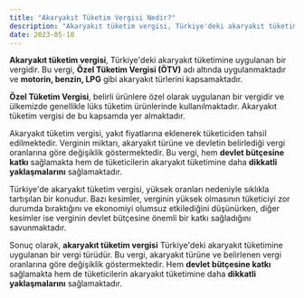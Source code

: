 ```yaml
---
title: "Akaryakıt Tüketim Vergisi Nedir?"
description: "Akaryakıt tüketim vergisi, Türkiye'deki akaryakıt tüketimine uygulanan bir vergidir."
date: 2023-05-10
---
```


**Akaryakıt tüketim vergisi**, Türkiye'deki akaryakıt tüketimine uygulanan bir vergidir. Bu vergi, **Özel Tüketim
Vergisi (ÖTV)** adı altında uygulanmaktadır ve **motorin, benzin, LPG** gibi akaryakıt türlerini kapsamaktadır.

**Özel Tüketim Vergisi**, belirli ürünlere özel olarak uygulanan bir vergidir ve ülkemizde genellikle lüks tüketim
ürünlerinde kullanılmaktadır. Akaryakıt tüketim vergisi de bu kapsamda yer almaktadır.

Akaryakıt tüketim vergisi, yakıt fiyatlarına eklenerek tüketiciden tahsil edilmektedir. Verginin miktarı, akaryakıt
türüne ve devletin belirlediği vergi oranlarına göre değişiklik göstermektedir. Bu vergi, hem **devlet bütçesine katkı**
sağlamakta hem de tüketicilerin akaryakıt tüketimine daha **dikkatli yaklaşmalarını** sağlamaktadır.

Türkiye'de akaryakıt tüketim vergisi, yüksek oranları nedeniyle sıklıkla tartışılan bir konudur. Bazı kesimler, verginin
yüksek olmasının tüketiciyi zor durumda bıraktığını ve ekonomiyi olumsuz etkilediğini düşünürken, diğer kesimler ise
verginin devlet bütçesine önemli bir katkı sağladığını savunmaktadır.

Sonuç olarak, **akaryakıt tüketim vergisi** Türkiye'deki akaryakıt tüketimine uygulanan bir vergi türüdür. Bu vergi,
akaryakıt türüne ve belirlenen vergi oranlarına göre değişiklik göstermektedir. Hem **devlet bütçesine katkı**
sağlamakta hem de tüketicilerin akaryakıt tüketimine daha **dikkatli yaklaşmalarını** sağlamaktadır.
